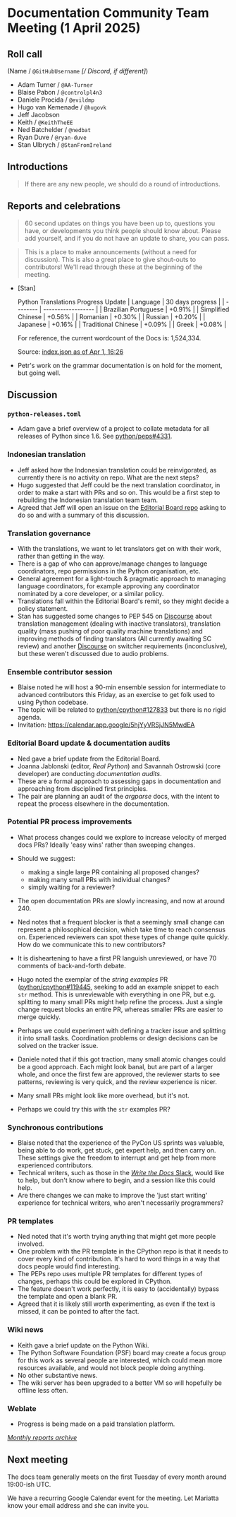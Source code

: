 # Documentation Community Team Meeting (1 April 2025)

## Roll call

(Name / `@GitHubUsername` *[/ Discord, if different]*)

- Adam Turner / `@AA-Turner`
- Blaise Pabon / `@controlpl4n3`
- Daniele Procida / `@evildmp`
- Hugo van Kemenade / `@hugovk`
- Jeff Jacobson
- Keith / `@KeithTheEE`
- Ned Batchelder / `@nedbat`
- Ryan Duve / `@ryan-duve`
- Stan Ulbrych / `@StanFromIreland`



## Introductions

> If there are any new people, we should do a round of introductions.


## Reports and celebrations

> 60 second updates on things you have been up to, questions you have, or developments you think people should know about. Please add yourself, and if you do not have an update to share, you can pass.

> This is a place to make announcements (without a need for discussion). This is also a great place to give shout-outs to contributors! We'll read through these at the beginning of the meeting.

- [Stan]

    Python Translations Progress Update
    | Language |  30 days progress  |
    | -------- | ------------------ |
    | Brazilian Portuguese | +0.91% |
    | Simplified Chinese   | +0.56% |
    | Romanian             | +0.30% |
    | Russian              | +0.20% |
    | Japanese             | +0.16% |
    | Traditional Chinese  | +0.09% |
    | Greek                | +0.08% |

    For reference, the current wordcount of the Docs is:
    1,524,334.

    Source: [index.json as of Apr 1, 16:26](https://github.com/python-docs-translations/dashboard/blob/fed87b1e8bbbb809953e5eeac6ba8f59101c26cd/index.json)

- Petr's work on the grammar documentation is on hold for the moment, but going well.


## Discussion

### `python-releases.toml`

- Adam gave a brief overview of a project to collate metadata for all releases of Python since 1.6.
  See [python/peps#4331](https://github.com/python/peps/pull/4331).

### Indonesian translation

- Jeff asked how the Indonesian translation could be reinvigorated,
  as currently there is no activity on repo. What are the next steps?
- Hugo suggested that Jeff could be the next translation coordinator, in order to make a start with PRs and so on.
  This would be a first step to rebuilding the Indonesian translation team team.
- Agreed that Jeff will open an issue on the [Editorial Board repo](https://github.com/python/editorial-board) asking to do so and with a summary of this discussion.

### Translation governance

- With the translations, we want to let translators get on with their work, rather than getting in the way.
- There is a gap of who can approve/manage changes to language coordinators, repo permissions in the Python organisation, etc.
- General agreement for a light-touch & pragmatic approach to managing language coordinators,
  for example approving any coordinator nominated by a core developer, or a similar policy.
- Translations fall within the Editorial Board's remit, so they might decide a policy statement.
- Stan has suggested some changes to PEP 545 on [Discourse](https://discuss.python.org/t/83534) about translation management (dealing with inactive translators), translation quality (mass pushing of poor quality machine translations) and improving methods of finding translators (All currently awaiting SC review) and another [Discourse](https://discuss.python.org/t/75750/3) on switcher requirements (inconclusive),
  but these weren't discussed due to audio problems.

### Ensemble contributor session

- Blaise noted he will host a 90-min ensemble session for intermediate to advanced contributors this Friday,
  as an exercise to get folk used to using Python codebase.
- The topic will be related to [python/cpython#127833](https://github.com/python/cpython/issues/127833) but there is no rigid agenda.
- Invitation: <https://calendar.app.google/5hjYyVRSjJN5MwdEA>

### Editorial Board update & documentation audits

- Ned gave a brief update from the Editorial Board.
- Joanna Jablonski (editor, *Real Python*) and Savannah Ostrowski (core developer) are conducting *documentation audits*.
- These are a formal approach to assessing gaps in documentation and approaching from disciplined first principles.
- The pair are planning an audit of the *argparse* docs, with the intent to repeat the process elsewhere in the documentation.

### Potential PR process improvements

- What process changes could we explore to increase velocity of merged docs PRs?
  Ideally 'easy wins' rather than sweeping changes.
- Should we suggest:

  * making a single large PR containing all proposed changes?
  * making many small PRs with individual changes?
  * simply waiting for a reviewer?

- The open documentation PRs are slowly increasing, and now at around 240.
- Ned notes that a frequent blocker is that a seemingly small change can represent a philosophical decision, which take time to reach consensus on.
  Experienced reviewers can spot these types of change quite quickly. How do we communicate this to new contributors?
- It is disheartening to have a first PR languish unreviewed, or have 70 comments of back-and-forth debate.
- Hugo noted the exemplar of the *string examples* PR
  ([python/cpython#119445](https://github.com/python/cpython/pull/119445),
  seeking to add an example snippet to each `str` method.
  This is unreviewable with everything in one PR, but e.g. splitting to many small PRs might help refine the process.
  Just a single change request blocks an entire PR, whereas smaller PRs are easier to merge quickly.

- Perhaps we could experiment with defining a tracker issue and splitting it into small tasks.
  Coordination problems or design decisions can be solved on the tracker issue.
- Daniele noted that if this got traction, many small atomic changes could be a good approach.
  Each might look banal, but are part of a larger whole, and once the first few are approved,
  the reviewer starts to see patterns, reviewing is very quick, and the review experience is nicer.
- Many small PRs might look like more overhead, but it's not.
- Perhaps we could try this with the `str` examples PR?

### Synchronous contributions

- Blaise noted that the experience of the PyCon US sprints was valuable, being able to do work, get stuck, get expert help, and then carry on.
  These settings give the freedom to interrupt and get help from more experienced contributors.
- Technical writers, such as those in the [*Write the Docs* Slack](https://www.writethedocs.org/slack/), would like to help, but don't know where to begin, and a session like this could help.
- Are there changes we can make to improve the 'just start writing' experience for technical writers, who aren't necessarily programmers?

### PR templates

- Ned noted that it's worth trying anything that might get more people involved.
- One problem with the PR template in the CPython repo is that it needs to cover every kind of contribution.
  It's hard to word things in a way that docs people would find interesting.
- The PEPs repo uses multiple PR templates for different types of changes, perhaps this could be explored in CPython.
- The feature doesn't work perfectly, it is easy to (accidentally) bypass the template and open a blank PR.
- Agreed that it is likely still worth experimenting, as even if the text is missed, it can be pointed to after the fact.


### Wiki news

- Keith gave a brief update on the Python Wiki.
- The Python Software Foundation (PSF) board may create a focus group for this work as several people are interested,
  which could mean more resources available, and would not block people doing anything.
- No other substantive news.
- The wiki server has been upgraded to a better VM so will hopefully be offline less often.

### Weblate

- Progress is being made on a paid translation platform.

*[Monthly reports archive](https://docs-community.readthedocs.io/en/latest/monthly-meeting/index.html)*


## Next meeting

The docs team generally meets on the first Tuesday of every month around 19:00-ish UTC.

We have a recurring Google Calendar event for the meeting.
Let Mariatta know your email address and she can invite you.
